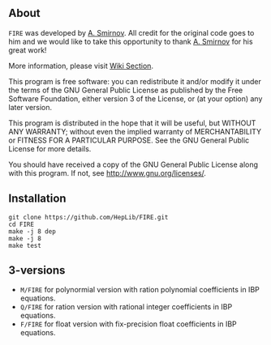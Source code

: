 ## About
`FIRE` was developed by [A. Smirnov](https://gitlab.com/feynmanintegrals/fire). All credit for the original code goes to him and we would like to take this opportunity to thank [A. Smirnov](https://gitlab.com/feynmanintegrals/fire) for his great work!

More information, please visit [Wiki Section](https://github.com/HepLib/FIRE/wiki).

This program is free software: you can redistribute it and/or modify
it under the terms of the GNU General Public License as published by
the Free Software Foundation, either version 3 of the License, or
(at your option) any later version.

This program is distributed in the hope that it will be useful,
but WITHOUT ANY WARRANTY; without even the implied warranty of
MERCHANTABILITY or FITNESS FOR A PARTICULAR PURPOSE.  See the
GNU General Public License for more details.

You should have received a copy of the GNU General Public License
along with this program.  If not, see <http://www.gnu.org/licenses/>.


## Installation
```
git clone https://github.com/HepLib/FIRE.git
cd FIRE
make -j 8 dep
make -j 8
make test
```
## 3-versions
- `M/FIRE` for polynormial version with ration polynomial coefficients in IBP equations.
- `Q/FIRE` for ration version with rational integer coefficients in IBP equations.
- `F/FIRE` for float version with fix-precision float coefficients in IBP equations.
